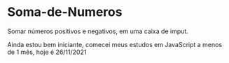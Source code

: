# Soma-de-Numeros
Somar números positivos e negativos, em uma caixa de imput.

Ainda estou bem iniciante, comecei meus estudos em JavaScript a menos de 1 mês, hoje é 26/11/2021
